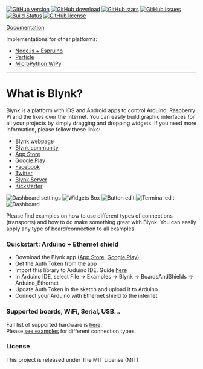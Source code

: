 [![GitHub version](https://img.shields.io/github/release/blynkkk/blynk-library.svg)](https://github.com/blynkkk/blynk-library/releases/latest)
[![GitHub download](https://img.shields.io/github/downloads/blynkkk/blynk-library/total.svg)](https://github.com/blynkkk/blynk-library/releases/latest)
[![GitHub stars](https://img.shields.io/github/stars/blynkkk/blynk-library.svg)]()
[![GitHub issues](https://img.shields.io/github/issues/blynkkk/blynk-library.svg)](https://github.com/vshymanskyy/blynk-library-js/issues)
[![Build Status](https://img.shields.io/travis/blynkkk/blynk-library.svg)](https://travis-ci.org/blynkkk/blynk-library)
[![GitHub license](https://img.shields.io/badge/license-MIT-blue.svg)]()

[Documentation](http://docs.blynk.cc/#blynk-firmware)

Implementations for other platforms:
* [Node.js + Espruino](https://github.com/vshymanskyy/blynk-library-js)
* [Particle](https://github.com/vshymanskyy/blynk-library-spark)
* [MicroPython WiPy](https://github.com/wipy/wipy/tree/master/lib/blynk)

__________

# What is Blynk?
Blynk is a platform with iOS and Android apps to control Arduino, Raspberry Pi and the likes over the Internet.
You can easily build graphic interfaces for all your projects by simply dragging and dropping widgets.
If you need more information, please follow these links:

* [Blynk webpage](http://www.blynk.cc)
* [Blynk community](http://community.blynk.cc)
* [App Store](https://itunes.apple.com/us/app/blynk-control-arduino-raspberry/id808760481?ls=1&mt=8)
* [Google Play](https://play.google.com/store/apps/details?id=cc.blynk)
* [Facebook](http://www.fb.com/blynkapp)
* [Twitter](http://twitter.com/blynk_app)
* [Blynk Server](https://github.com/blynkkk/blynk-server)
* [Kickstarter](https://www.kickstarter.com/projects/167134865/blynk-build-an-app-for-your-arduino-project-in-5-m/description)

![Dashboard settings](https://github.com/blynkkk/blynk-server/blob/master/docs/overview/dash_settings.png)
![Widgets Box](https://github.com/blynkkk/blynk-server/blob/master/docs/overview/widgets_box.png)
![Button edit](https://github.com/blynkkk/blynk-server/blob/master/docs/overview/button_edit.png)
![Terminal edit](https://github.com/blynkkk/blynk-server/blob/master/docs/overview/terminal_edit.png)
![Dashboard](https://github.com/blynkkk/blynk-server/blob/master/docs/overview/dash.png)

Please find examples on how to use different types of connections (transports) and how to do make something great with Blynk.
You can easily apply any type of board/connection to all examples.

### Quickstart: Arduino + Ethernet shield

* Download the Blynk app ([App Store](https://itunes.apple.com/us/app/blynk-control-arduino-raspberry/id808760481?ls=1&mt=8), [Google Play](https://play.google.com/store/apps/details?id=cc.blynk))
* Get the Auth Token from the app
* Import this library to Arduino IDE. Guide [here](http://arduino.cc/en/guide/libraries)
* In Arduino IDE, select File -> Examples -> Blynk -> BoardsAndShields -> Arduino_Ethernet
* Update Auth Token in the sketch and upload it to Arduino
* Connect your Arduino with Ethernet shield to the internet

### Supported boards, WiFi, Serial, USB...

Full list of supported hardware is [here](http://community.blynk.cc/t/hardware-supported-by-blynk).  
Please [see examples](examples/BoardsAndShields) for different connection types.

### License

This project is released under The MIT License (MIT)
